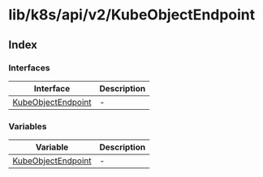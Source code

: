 # lib/k8s/api/v2/KubeObjectEndpoint

## Index

### Interfaces

| Interface | Description |
| ------ | ------ |
| [KubeObjectEndpoint](interfaces/KubeObjectEndpoint.md) | - |

### Variables

| Variable | Description |
| ------ | ------ |
| [KubeObjectEndpoint](variables/KubeObjectEndpoint.md) | - |
